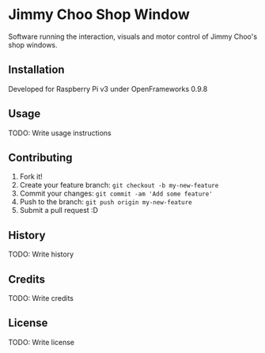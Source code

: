 # Jimmy Choo Shop Window

Software running the interaction, visuals and motor control of Jimmy Choo's shop windows.

## Installation

Developed for Raspberry Pi v3 under OpenFrameworks 0.9.8

## Usage

TODO: Write usage instructions

## Contributing

1. Fork it!
2. Create your feature branch: `git checkout -b my-new-feature`
3. Commit your changes: `git commit -am 'Add some feature'`
4. Push to the branch: `git push origin my-new-feature`
5. Submit a pull request :D

## History

TODO: Write history

## Credits

TODO: Write credits

## License

TODO: Write license
